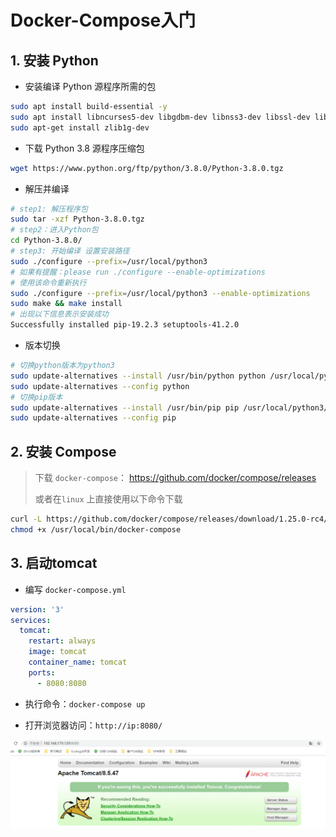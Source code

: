 # Docker-Compose入门

## 1. 安装 Python

- 安装编译 Python 源程序所需的包

```bash
sudo apt install build-essential -y
sudo apt install libncurses5-dev libgdbm-dev libnss3-dev libssl-dev libreadline-dev libffi-dev -y
sudo apt-get install zlib1g-dev
```

- 下载 Python 3.8 源程序压缩包

```bash
wget https://www.python.org/ftp/python/3.8.0/Python-3.8.0.tgz
```

- 解压并编译

```bash
# step1: 解压程序包
sudo tar -xzf Python-3.8.0.tgz
# step2：进入Python包
cd Python-3.8.0/
# step3: 开始编译 设置安装路径
sudo ./configure --prefix=/usr/local/python3
# 如果有提醒：please run ./configure --enable-optimizations
# 使用该命令重新执行
sudo ./configure --prefix=/usr/local/python3 --enable-optimizations
sudo make && make install
# 出现以下信息表示安装成功
Successfully installed pip-19.2.3 setuptools-41.2.0
```

- 版本切换

```bash
# 切换python版本为python3
sudo update-alternatives --install /usr/bin/python python /usr/local/python3/bin/python3 1
sudo update-alternatives --config python
# 切换pip版本
sudo update-alternatives --install /usr/bin/pip pip /usr/local/python3/bin/pip3 1
sudo update-alternatives --config pip
```

## 2. 安装 Compose 

> 下载 `docker-compose`： https://github.com/docker/compose/releases 
>
> 或者在`linux` 上直接使用以下命令下载

```bash
curl -L https://github.com/docker/compose/releases/download/1.25.0-rc4/docker-compose-`uname -s`-`uname -m` -o /usr/local/bin/docker-compose
chmod +x /usr/local/bin/docker-compose
```

## 3. 启动tomcat

- 编写 `docker-compose.yml`

```yaml
version: '3'
services:
  tomcat:
    restart: always
    image: tomcat
    container_name: tomcat
    ports:
      - 8080:8080
```

- 执行命令：`docker-compose up`

- 打开浏览器访问：`http://ip:8080/`

![1572329468280](asset/1572329468280.png)